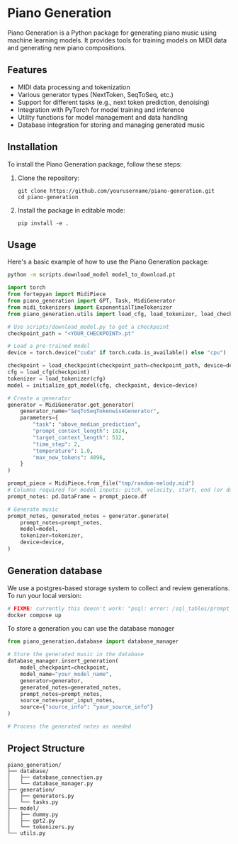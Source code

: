 # Piano Generation

Piano Generation is a Python package for generating piano music using machine learning models. It provides tools for training models on MIDI data and generating new piano compositions.

## Features

- MIDI data processing and tokenization
- Various generator types (NextToken, SeqToSeq, etc.)
- Support for different tasks (e.g., next token prediction, denoising)
- Integration with PyTorch for model training and inference
- Utility functions for model management and data handling
- Database integration for storing and managing generated music

## Installation

To install the Piano Generation package, follow these steps:

1. Clone the repository:
   ```
   git clone https://github.com/yourusername/piano-generation.git
   cd piano-generation
   ```

2. Install the package in editable mode:
   ```
   pip install -e .
   ```

## Usage

Here's a basic example of how to use the Piano Generation package:

```sh
python -m scripts.download_model model_to_download.pt
```

```python
import torch
from fortepyan import MidiPiece
from piano_generation import GPT, Task, MidiGenerator
from midi_tokenizers import ExponentialTimeTokenizer
from piano_generation.utils import load_cfg, load_tokenizer, load_checkpoint, initialize_gpt_model

# Use scripts/download_model.py to get a checkpoint
checkpoint_path = "<YOUR_CHECKPOINT>.pt"

# Load a pre-trained model
device = torch.device("cuda" if torch.cuda.is_available() else "cpu")

checkpoint = load_checkpoint(checkpoint_path=checkpoint_path, device=device)
cfg = load_cfg(checkpoint)
tokenizer = load_tokenizer(cfg)
model = initialize_gpt_model(cfg, checkpoint, device=device)

# Create a generator
generator = MidiGenerator.get_generator(
    generator_name="SeqToSeqTokenwiseGenerator",
    parameters={
        "task": "above_median_prediction",
        "prompt_context_length": 1024,
        "target_context_length": 512,
        "time_step": 2,
        "temperature": 1.0,
        "max_new_tokens": 4096,
    }
)

prompt_piece = MidiPiece.from_file("tmp/random-melody.mid")
# Columns required for model inputs: pitch, velocity, start, end (or duration?)
prompt_notes: pd.DataFrame = prompt_piece.df

# Generate music
prompt_notes, generated_notes = generator.generate(
    prompt_notes=prompt_notes,
    model=model,
    tokenizer=tokenizer,
    device=device,
)
```

## Generation database

We use a postgres-based storage system to collect and review generations. To run your local version:

```sh
# FIXME: currently this doesn't work: "psql: error: /sql_tables/prompt_notes.sql: No such file or directory"
docker compose up
```

To store a generation you can use the database manager

```python
from piano_generation.database import database_manager

# Store the generated music in the database
database_manager.insert_generation(
    model_checkpoint=checkpoint,
    model_name="your_model_name",
    generator=generator,
    generated_notes=generated_notes,
    prompt_notes=prompt_notes,
    source_notes=your_input_notes,
    source={"source_info": "your_source_info"}
)

# Process the generated notes as needed
```

## Project Structure

```
piano_generation/
├── database/
│   ├── database_connection.py
│   └── database_manager.py
├── generation/
│   ├── generators.py
│   └── tasks.py
├── model/
│   ├── dummy.py
│   ├── gpt2.py
│   └── tokenizers.py
└── utils.py
```
